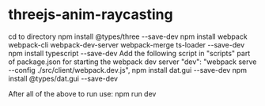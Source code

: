 # threejs-anim-raycasting
cd to directory 
npm install @types/three --save-dev
npm install webpack webpack-cli webpack-dev-server webpack-merge ts-loader --save-dev
npm install typescript --save-dev
Add the following script in "scripts" part of package.json for starting the webpack dev server
 "dev": "webpack serve --config ./src/client/webpack.dev.js",
npm install dat.gui --save-dev
npm install @types/dat.gui --save-dev
 
 After all of the above to run use:
 npm run dev
 


 
